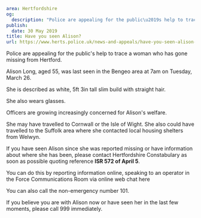 ```yaml
area: Hertfordshire
og:
  description: "Police are appealing for the public\u2019s help to trace a woman who has gone missing from Hertford."
publish:
  date: 30 May 2019
title: Have you seen Alison?
url: https://www.herts.police.uk/news-and-appeals/have-you-seen-alison-0297a
```

Police are appealing for the public's help to trace a woman who has gone missing from Hertford.

Alison Long, aged 55, was last seen in the Bengeo area at 7am on Tuesday, March 26.

She is described as white, 5ft 3in tall slim build with straight hair.

She also wears glasses.

Officers are growing increasingly concerned for Alison's welfare.

She may have travelled to Cornwall or the Isle of Wight. She also could have travelled to the Suffolk area where she contacted local housing shelters from Welwyn.

If you have seen Alison since she was reported missing or have information about where she has been, please contact Hertfordshire Constabulary as soon as possible quoting reference **ISR 572 of April 5**.

You can do this by reporting information online, speaking to an operator in the Force Communications Room via online web chat here

You can also call the non-emergency number 101.

If you believe you are with Alison now or have seen her in the last few moments, please call 999 immediately.
